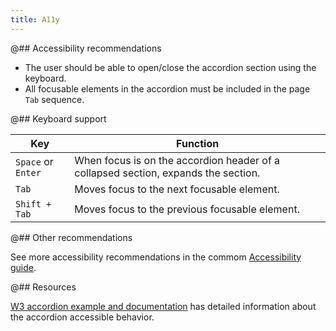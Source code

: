 ```yaml
---
title: A11y
---
```


@## Accessibility recommendations

- The user should be able to open/close the accordion section using the keyboard.
- All focusable elements in the accordion must be included in the page `Tab` sequence.

@## Keyboard support

| Key                | Function                                                                           |
| ------------------ | ---------------------------------------------------------------------------------- |
| `Space` or `Enter` | When focus is on the accordion header of a collapsed section, expands the section. |
| `Tab`              | Moves focus to the next focusable element.                                         |
| `Shift + Tab`      | Moves focus to the previous focusable element.                                     |

@## Other recommendations

See more accessibility recommendations in the commom [Accessibility guide](/core-principles/a11y/).

@## Resources

[W3 accordion example and documentation](https://www.w3.org/TR/wai-aria-practices-1.1/examples/accordion/accordion.html) has detailed information about the accordion accessible behavior.
